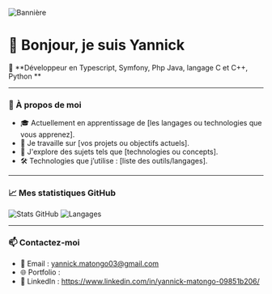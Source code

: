 ![Bannière]([https://via.placeholder.com/1200x300.png?text=Votre+Banni%C3%A8re+Ici](https://www.canva.com/design/DAGb4F7-5m0/qjmvLAT54o_ZW8n2aJwzEA/view?utm_content=DAGb4F7-5m0&utm_campaign=designshare&utm_medium=link2&utm_source=uniquelinks&utlId=hc622066bf2))
# 👋 Bonjour, je suis Yannick

🌟 **Développeur en Typescript, Symfony, Php Java, langage C et C++, Python  **

---

### 📖 À propos de moi
- 🎓 Actuellement en apprentissage de [les langages ou technologies que vous apprenez].
- 🚀 Je travaille sur [vos projets ou objectifs actuels].
- 🌱 J'explore des sujets tels que [technologies ou concepts].
- 🛠️ Technologies que j’utilise : [liste des outils/langages].


---

### 📈 Mes statistiques GitHub
![Stats GitHub](https://github-readme-stats.vercel.app/api?username=VotreNomUtilisateur&show_icons=true&theme=radical)
![Langages](https://github-readme-stats.vercel.app/api/top-langs/?username=VotreNomUtilisateur&layout=compact&theme=radical)

---

### 📫 Contactez-moi
- 📧 Email : yannick.matongo03@gmail.com
- 🌐 Portfolio : 
- 🔗 LinkedIn : https://www.linkedin.com/in/yannick-matongo-09851b206/

